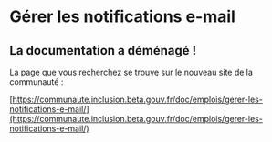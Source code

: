 # Gérer les notifications e-mail

## La documentation a déménagé !

La page que vous recherchez se trouve sur le nouveau site de la communauté :

[https://communaute.inclusion.beta.gouv.fr/doc/emplois/gerer-les-notifications-e-mail/](https://communaute.inclusion.beta.gouv.fr/doc/emplois/gerer-les-notifications-e-mail/)
